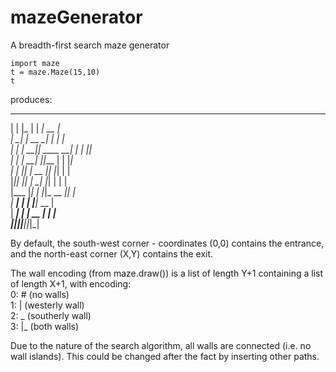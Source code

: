 # mazeGenerator

A breadth-first search maze generator

```
import maze
t = maze.Maze(15,10)
t
```

produces:
______________________________  
| | |_  | | ______|_  __  |_  
|   __|_  | __  __| |_  |     |  
| |   | __|_| ____  __| | | |_|  
| | |   __| |_|___    | | |___|  
| | |_|     | __  |_|   |_| | |  
|_|___| |_| | __|_  |_|   | | |  
|___  |_| | |_|_  __  __|_|_  |  
|_  __|   __| |_  |___|_  __  |  
| ______| |   | __    |   |   |  
________|___|_____|_|___|_|_|_|  

By default, the south-west corner - coordinates (0,0) contains the entrance, and the north-east corner (X,Y) contains the exit.

The wall encoding (from maze.draw()) is a list of length Y+1 containing a list of length X+1, with encoding:  
0: # (no walls)  
1: | (westerly wall)  
2: _ (southerly wall)  
3: |_ (both walls)  

Due to the nature of the search algorithm, all walls are connected (i.e. no wall islands). This could be changed after the fact by inserting other paths.
   